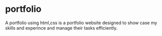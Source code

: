 # portfolio
A portfolio using html,css is a portfolio website designed to show case my skills and experince and manage their tasks efficiently.

